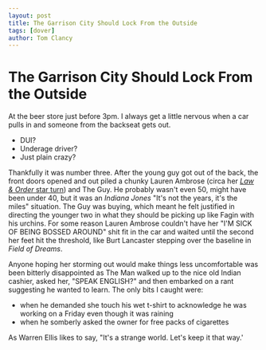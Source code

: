 ```yaml
---
layout: post
title: The Garrison City Should Lock From the Outside
tags: [dover]
author: Tom Clancy
---
```


# The Garrison City Should Lock From the Outside

At the beer store just before 3pm. I always get a little nervous when a car pulls in and someone from the backseat gets out.

* DUI?
* Underage driver?
* Just plain crazy?

Thankfully it was number three. After the young guy got out of the back, the front doors opened and out piled a chunky Lauren Ambrose (circa her [*Law & Order* star turn](http://previously.tv/law-and-order/defending-lauren-ambroses-dignity/)) and The Guy. He probably wasn't even 50, might have been under 40, but it was an *Indiana Jones* "It's not the years, it's the miles" situation. The Guy was buying, which meant he felt justified in directing the younger two in what they should be picking up like Fagin with his urchins. For some reason Lauren Ambrose couldn't have her "I'M SICK OF BEING BOSSED AROUND" shit fit in the car and waited until the second her feet hit the threshold, like Burt Lancaster stepping over the baseline in *Field of Dreams*.

Anyone hoping her storming out would make things less uncomfortable was been bitterly disappointed as The Man walked up to the nice old Indian cashier, asked her, "SPEAK ENGLISH?" and then embarked on a rant suggesting he wanted to learn. The only bits I caught were:

* when he demanded she touch his wet t-shirt to acknowledge he was working on a Friday even though it was raining
* when he somberly asked the owner for free packs of cigarettes

As Warren Ellis likes to say, "It's a strange world. Let's keep it that way.'
